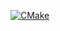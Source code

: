 [![CMake](https://github.com/reach2sayan/ExpressionSolver/actions/workflows/cmake-multi-platform.yml/badge.svg)](https://github.com/reach2sayan/ExpressionSolver/actions/workflows/cmake-multi-platform.yml)
